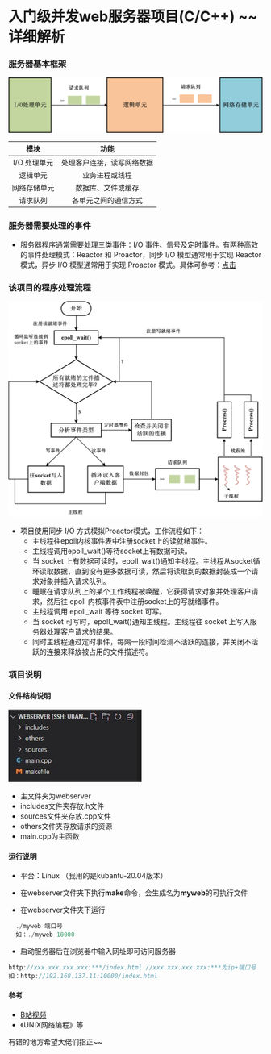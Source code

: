 # 入门级并发web服务器项目(C/C++)  ~~详细解析

### 服务器基本框架

![](https://github.com/XMULLT/IMG/raw/master/thread_img/服务器基本框架.jpg)

|     模块     |            功能            |
| :----------: | :------------------------: |
| I/O 处理单元 | 处理客户连接，读写网络数据 |
|   逻辑单元   |       业务进程或线程       |
| 网络存储单元 |     数据库、文件或缓存     |
|   请求队列   |    各单元之间的通信方式    |

### 服务器需要处理的事件

- 服务器程序通常需要处理三类事件：I/O 事件、信号及定时事件。有两种高效的事件处理模式：Reactor 和 Proactor，同步 I/O 模型通常用于实现 Reactor 模式，异步 I/O 模型通常用于实现 Proactor 模式。具体可参考：[点击](https://zhuanlan.zhihu.com/p/60189318)

### 该项目的程序处理流程

![](https://github.com/XMULLT/IMG/raw/master/thread_img/程序处理流程.jpg)

- 项目使用同步 I/O 方式模拟Proactor模式，工作流程如下： 
  - 主线程往epoll内核事件表中注册socket上的读就绪事件。
  - 主线程调用epoll_wait()等待socket上有数据可读。 
  - 当 socket 上有数据可读时，epoll_wait()通知主线程。主线程从socket循环读取数据，直到没有更多数据可读，然后将读取到的数据封装成一个请求对象并插入请求队列。 
  - 睡眠在请求队列上的某个工作线程被唤醒，它获得请求对象并处理客户请求，然后往 epoll 内核事件表中注册socket上的写就绪事件。 
  - 主线程调用 epoll_wait 等待 socket 可写。
  - 当 socket 可写时，epoll_wait()通知主线程。主线程往 socket 上写入服务器处理客户请求的结果。
  - 同时主线程通过定时事件，每隔一段时间检测不活跃的连接，并关闭不活跃的连接来释放被占用的文件描述符。

### 项目说明

#### 文件结构说明

![](https://github.com/XMULLT/IMG/raw/master/thread_img/文件夹结构图.jpg)

- 主文件夹为webserver
- includes文件夹存放.h文件
- sources文件夹存放.cpp文件
- others文件夹存放请求的资源
- main.cpp为主函数

#### 运行说明

- 平台：Linux （我用的是kubantu-20.04版本）

- 在webserver文件夹下执行**make**命令，会生成名为**myweb**的可执行文件

- 在webserver文件夹下运行

```c++
  ./myweb 端口号
  如：./myweb 10000
```

- 启动服务器后在浏览器中输入网址即可访问服务器

```c++
http://xxx.xxx.xxx.xxx:***/index.html //xxx.xxx.xxx.xxx:***为ip+端口号
如：http://192.168.137.11:10000/index.html
```

#### 参考

- [B站视频](https://www.bilibili.com/video/BV1iJ411S7UA?from=search&seid=16481824339543181936)
- 《UNIX网络编程》等

有错的地方希望大佬们指正~~
